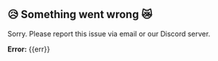 ## 😥 Something went wrong 😿
<p>Sorry. Please report this issue via email or our Discord server.</p>

<b>Error:</b> {{err}}